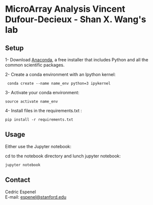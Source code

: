 MicroArray Analysis Vincent Dufour-Decieux - Shan X. Wang's lab
==================================

## Setup
1- Download [Anaconda](https://www.anaconda.com/download/), a free installer that includes Python and all the common scientific packages.

2- Create a conda environment with an Ipython kernel:

```
 conda create --name name_env python=3 ipykernel
```

3- Activate your conda environment:

```
source activate name_env
```
4- Install files in the requirements.txt :

```
pip install -r requirements.txt
```

## Usage

Either use the Jupyter notebook:

cd to the notebook directory and lunch jupyter notebook:

```
jupyter notebook
```

## Contact
Cedric Espenel  
E-mail: espenel@stanford.edu
